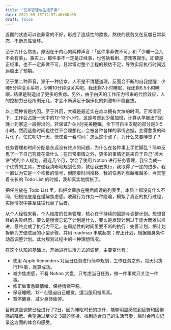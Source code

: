 ```yaml
---
title: "任务管理与生活节奏"
date: 2021-09-15T12:57:40+08:00
draft: false
---
```


近期的状态可以说非常的不好，形成了连续性的熬夜，熬夜的疲劳又在反噬日常状态，不断恶性循环。

至于为什么熬夜，原因在于内心的两种声音：「这件事非做不可」和「少睡一会儿不会有事」。事实上，那件事不一定是正经事，也包括看剧、游戏等娱乐。即使是正经事，也不一定非做不可，且常常对整个工程的预估不足，导致实际执行时间远远超出了预期。

至于第二种声音，源于一种侥幸。人不是不清楚道理，反而会不断的自我提醒：少睡5分钟没关系吧，少睡10分钟没关系吧，我还剩7小时睡眠，我还剩6.5小时睡眠...结果是制造出了更多的焦虑。另外，由于白天的工作压力带来的代偿效应，人的控制力已经所剩无几，才会不断满足于娱乐化的刺激却不能自拔。

以上两种皆是内因。至于外因，大概是最近实在难以拥有大块的时间。正常情况下，工作会占据一天中的12-13个小时，这是考虑到少量加班，计算从早晨出门到晚上到家这一段得出的。若保证7-8小时完美睡眠，余下可自主支配的部分是3-5小时。然而这些时间也往往不会理想化，会被各种各样的事情占据，变得愈发的碎片化了。忙忙叨叨一天，恍惚着一看时间：怎么这个点了，为什么又要睡觉了？

任务管理和时间分配是永远没有终点的问题，为什么在各种事上手忙脚乱？简单反思了一下自己究竟在做什么：在日常事情之外，更多的事情还是来自于自己“摊大饼”式的个人规划。最近几个月，学会了使用 Notion 进行任务管理，我它当成一个优秀的工具，方便我清晰地规划任务，敦促我去执行，我取得了一定的进步。我一直认为它是一个积极的信号，但随着时间推移，我的任务列表越堆越多，今天望着长长的 Todo List 的时候，我却真实地惆怅了。

把任务放在 Todo List 里，和把文章放在稍后阅读的列表里，本质上都没有什么不同，归根结底是在缓解焦虑感。收藏行为作为一种隐喻，模拟了真正的执行过程，实际情况中甚至往往代替了后者。

从个人经验来看，个人维度的任务管理，核心在于持续的回顾与调整计划。想想曾经的失败经历，要么是慢慢忘记了计划是什么，要么是发现计划过于庞大而难以推进，最终变成了执行力不足。在周期性的时间里要不断的执行：完善计划，把计划拆解为方便进展的小型步骤，并用 roadmap 串联起来；修正计划，根据自身条件动态调整计划。此为规划过程中的一种理想情况。

在这个认知的基础上，开始进行生活方式的调整，主要变化有：

- 使用 Apple Reminders 对当日任务进行简单规划，工作任务之外，每天只执行1件事，就算成功。
- 减少焦虑感，不看 Notion 大盘，只考虑当日任务，做一件事就只关注一件事。
- 修正做事急躁情绪，保持情绪平稳。
- 保证睡眠，12-1点强迫自己睡觉，适当服用褪黑素。
- 暂停健身，减少身体疲劳。

目前这些调整已经进行了2日，因为睡眠时长的提升，能够明显感觉到疲劳和困倦感的降低。希望通过至少2-3周的坚持，找到适合自己的生活节奏，届时会再次记录这方面的体会和感受。
